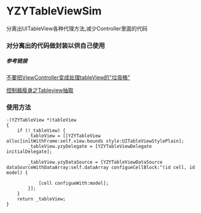 # YZYTableViewSim
分离出UITableView各种代理方法,减少Controller里面的代码

### 对分离出的代码做封装以供自己使用
##### 参考链接
[不要把ViewController变成处理tableView的"垃圾桶"](http://www.jianshu.com/p/1e53f09d0f21)

[控制器瘦身之Tableview抽取](http://www.jianshu.com/p/76fc68fe34f1)


### 使用方法

```
-(YZYTableView *)tableView
{
    if (!_tableView) {
        _tableView = [[YZYTableView alloc]initWithFrame:self.view.bounds style:UITableViewStylePlain];
        _tableView.yzyDelegate = [YZYTableViewDelegate initialDelegate];
        
        _tableView.yzyDataSource = [YZYTableViewDataSource dataSourceWithDataArray:self.dataArray configueCellBlock:^(id cell, id model) {
            
            [cell configueWith:model];
        }];
    }
    return _tableView;
}
```

